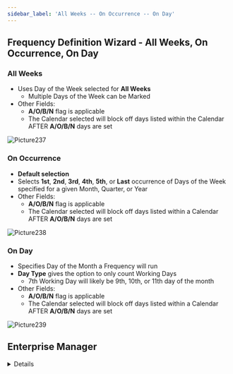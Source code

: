 ```yaml
---
sidebar_label: 'All Weeks -- On Occurrence -- On Day'
---
```


## Frequency Definition Wizard - All Weeks, On Occurrence, On Day

### All Weeks

* Uses Day of the Week selected for **All Weeks**
  * Multiple Days of the Week can be Marked
* Other Fields:
  * **A/O/B/N** flag is applicable
  * The Calendar selected will block off days listed within the Calendar AFTER **A/O/B/N** days are set

![Picture237](../static/imgbasic/SM_Frequency_AllWeeks.png)

### On Occurrence

* **Default selection**
* Selects **1st**, **2nd**, **3rd**, **4th**, **5th**, or **Last** occurrence of Days of the Week specified for a given Month, Quarter, or Year
* Other Fields:
  * **A/O/B/N** flag is applicable
  * The Calendar selected will block off days listed within a Calendar AFTER **A/O/B/N** days are set

![Picture238](../static/imgbasic/SM_Frequency_OnOccurrence.png)

### On Day

* Specifies Day of the Month a Frequency will run
* **Day Type** gives the option to only count Working Days
  * 7th Working Day will likely be 9th, 10th, or 11th day of the month
* Other Fields:
  * **A/O/B/N** flag is applicable
  * The Calendar selected will block off days listed within a Calendar AFTER **A/O/B/N** days are set

![Picture239](../static/imgbasic/SM_Frequency_OnDay.png)



## Enterprise Manager

<details>

#### Frequency Definition Wizard - All Weeks, On Occurrence, On Day

#### All Weeks

* Uses Day of the Week selected for **All Weeks**
  * Multiple Days of the Week can be Marked
* Other Fields:
  * **A/O/B/N** flag is applicable
  * The Calendar selected will block off days listed within the Calendar AFTER **A/O/B/N** days are set

![Picture237](../static/imgbasic/237.png)

#### On Occurrence

* **Default selection**
* Selects **1st**, **2nd**, **3rd**, **4th**, **5th**, or **Last** occurrence of Days of the Week specified for a given Month, Quarter, or Year
* Other Fields:
  * **A/O/B/N** flag is applicable
  * The Calendar selected will block off days listed within a Calendar AFTER **A/O/B/N** days are set

![Picture238](../static/imgbasic/238.png)

#### On Day

* Specifies Day of the Month a Frequency will run
* **Day Type** gives the option to only count Working Days
  * 7th Working Day will likely be 9th, 10th, or 11th day of the month
* Other Fields:
  * **A/O/B/N** flag is applicable
  * The Calendar selected will block off days listed within a Calendar AFTER **A/O/B/N** days are set

![Picture239](../static/imgbasic/239.png)

</details>